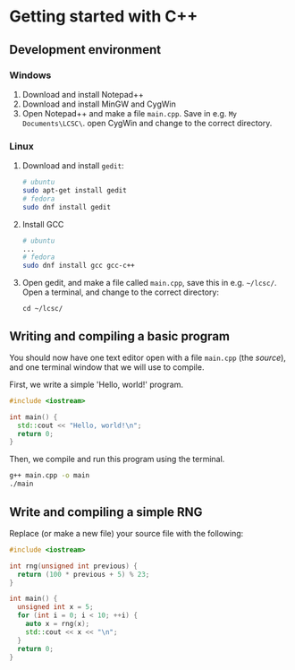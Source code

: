 # Getting started with C++<a id="sec-1"></a>

## Development environment<a id="sec-1-1"></a>

### Windows<a id="sec-1-1-1"></a>

1.  Download and install Notepad++
2.  Download and install MinGW and CygWin
3.  Open Notepad++ and make a file `main.cpp`. Save in e.g. `My Documents\LCSC\`. open CygWin and change to the correct directory.

### Linux<a id="sec-1-1-2"></a>

1.  Download and install `gedit`:
    
    ```bash
    # ubuntu
    sudo apt-get install gedit
    # fedora
    sudo dnf install gedit
    ```
2.  Install GCC
    
    ```bash
    # ubuntu
    ...
    # fedora
    sudo dnf install gcc gcc-c++
    ```
3.  Open gedit, and make a file called `main.cpp`, save this in e.g. `~/lcsc/`. Open a terminal, and change to the correct directory:
    
    ```
    cd ~/lcsc/
    ```

## Writing and compiling a basic program<a id="sec-1-2"></a>

You should now have one text editor open with a file `main.cpp` (the *source*), and one terminal window that we will use to compile.

First, we write a simple 'Hello, world!' program.

```cpp
#include <iostream>

int main() {
  std::cout << "Hello, world!\n";
  return 0;
}
```

Then, we compile and run this program using the terminal.

```bash
g++ main.cpp -o main
./main
```

## Write and compiling a simple RNG<a id="sec-1-3"></a>

Replace (or make a new file) your source file with the following:

```cpp
#include <iostream>

int rng(unsigned int previous) {
  return (100 * previous + 5) % 23;
}

int main() {
  unsigned int x = 5;
  for (int i = 0; i < 10; ++i) {
    auto x = rng(x);
    std::cout << x << "\n";
  }
  return 0;
}
```
